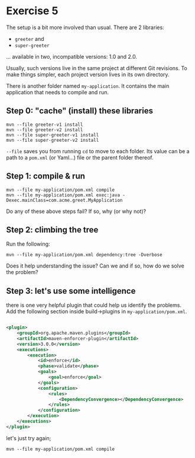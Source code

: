 # Exercise 5

The setup is a bit more involved than usual. There are 2 libraries:

- `greeter` and
- `super-greeter`

... available in two, incompatible versions: 1.0 and 2.0.

Usually, such versions live in the same project at different Git revisions.
To make things simpler, each project version lives in its own directory.

There is another folder named `my-application`.
It contains the main application that needs to compile and run.

## Step 0: "cache" (install) these libraries

```shell
mvn --file greeter-v1 install
mvn --file greeter-v2 install
mvn --file super-greeter-v1 install
mvn --file super-greeter-v2 install
```

`--file` saves you from running `cd` to move to each folder. Its value can be a path to a `pom.xml` (or Yaml...) file or the parent folder thereof.

## Step 1: compile & run

```shell
mvn --file my-application/pom.xml compile
mvn --file my-application/pom.xml exec:java -Dexec.mainClass=com.acme.greet.MyApplication
```

Do any of these above steps fail? If so, why (or why not)?

## Step 2: climbing the tree

Run the following:

```shell
mvn --file my-application/pom.xml dependency:tree -Dverbose
```

Does it help understanding the issue? Can we and if so, how do we solve the problem?

## Step 3: let's use some intelligence

there is one very helpful plugin that could help us identify the problems. Add the following section inside
build->plugins in `my-application/pom.xml`.

```xml

<plugin>
    <groupId>org.apache.maven.plugins</groupId>
    <artifactId>maven-enforcer-plugin</artifactId>
    <version>3.0.0</version>
    <executions>
        <execution>
            <id>enforce</id>
            <phase>validate</phase>
            <goals>
                <goal>enforce</goal>
            </goals>
            <configuration>
                <rules>
                    <DependencyConvergence></DependencyConvergence>
                </rules>
            </configuration>
        </execution>
    </executions>
</plugin>
```

let's just try again;

```shell
mvn --file my-application/pom.xml compile
```